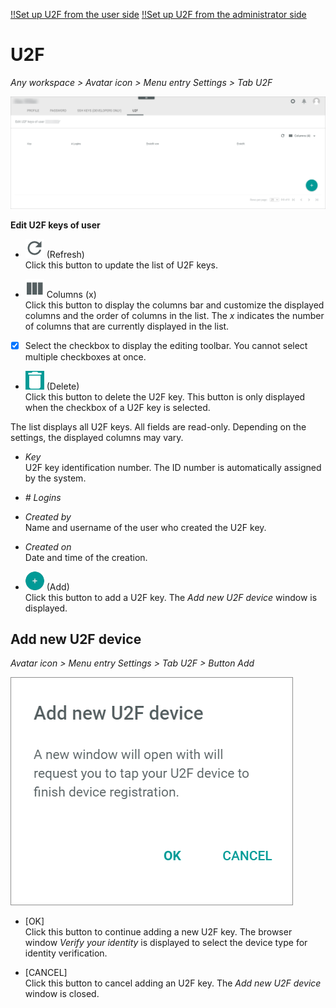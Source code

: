 [!!Set up U2F from the user side](../UsingCore1/01b_U2FLogin.md) [!!Set up U2F from the administrator side](../AdministratingCore1/03_AdminSetupActindo.md)

# U2F

*Any workspace > Avatar icon > Menu entry Settings > Tab U2F*

![U2F](../../Assets/Screenshots/Core1Platform/ProfileSettings/U2F/U2F.png "[U2F]")

**Edit U2F keys of user**

- ![Refresh](../../Assets/Icons/Refresh01.png "[Refresh]") (Refresh)   
    Click this button to update the list of U2F keys.

- ![Columns](../../Assets/Icons/Columns.png "[Columns]") Columns (x)   
    Click this button to display the columns bar and customize the displayed columns and the order of columns in the list. The *x* indicates the number of columns that are currently displayed in the list.

- [x]     
    Select the checkbox to display the editing toolbar. You cannot select multiple checkboxes at once.


- ![Delete](../../Assets/Icons/Trash03.png "[Delete]") (Delete)      
    Click this button to delete the U2F key. This button is only displayed when the checkbox of a U2F key is selected.       

The list displays all U2F keys. All fields are read-only. Depending on the settings, the displayed columns may vary.

- *Key*   
    U2F key identification number. The ID number is automatically assigned by the system.

- *# Logins*   

  [comment]: <> (Was wird hier angezeigt? Bei mir in Sandbox wird nichts angezeigt.)

- *Created by*   
    Name and username of the user who created the U2F key.

- *Created on*   
    Date and time of the creation.

- ![Add](../../Assets/Icons/Plus01.png "[Add]") (Add)      
    Click this button to add a U2F key. The *Add new U2F device* window is displayed.   


## Add new U2F device

*Avatar icon > Menu entry Settings > Tab U2F > Button Add*

![Add new U2F device](../../Assets/Screenshots/Core1Platform/ProfileSettings/U2F/AddNewU2FDevice.png "[Add new U2F device]")

- [OK]   
    Click this button to continue adding a new U2F key. The browser window *Verify your identity* is displayed to select the device type for identity verification.

- [CANCEL]   
    Click this button to cancel adding an U2F key. The *Add new U2F device* window is closed.

